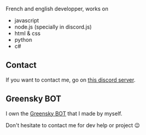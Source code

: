 French and english developper, works on
* javascript
* node.js (specially in discord.js)
* html & css
* python
* c#

## Contact
If you want to contact me, go on [this discord server](https://discord.gg/fHyN5w84g6).

## Greensky BOT
I own the [Greensky BOT](https://github.com/Greensky-gs/gs-bot-doc) that I made by myself.

Don't hesitate to contact me for dev help or project :wink:
